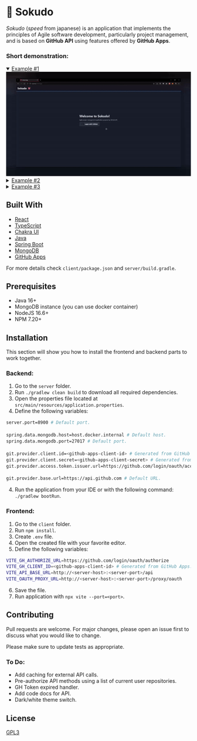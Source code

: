 # 👹 Sokudo

*Sokudo* (*speed* from japanese) is an application that implements the principles of Agile software development, particularly project management, and is based on **GitHub API** using features offered by **GitHub Apps**.

### Short demonstration:

<details open>
<summary><u>Example #1</u></summary>
<img src="./doc/example_1.gif" alt="example_1" />
</details>

<details>
<summary><u>Example #2</u></summary>
<img src="./doc/example_2.gif" alt="example_2" />
</details>

<details>
<summary><u>Example #3</u></summary>
<img src="./doc/example_3.gif" alt="example_3" />
</details>

## Built With

* [React](https://reactjs.org/)
* [TypeScript](https://www.typescriptlang.org/)
* [Chakra UI](https://chakra-ui.com/)
* [Java](https://www.java.com/)
* [Spring Boot](https://spring.io/projects/spring-boot)
* [MongoDB](https://www.mongodb.com/)
* [GitHub Apps](https://docs.github.com/en/developers/apps/getting-started-with-apps/about-apps)

For more details check `client/package.json` and `server/build.gradle`.

## Prerequisites

* Java 16+
* MongoDB instance (you can use docker container)
* NodeJS 16.6+
* NPM 7.20+

## Installation

This section will show you how to install the frontend and backend parts to work together.

### Backend:
1. Go to the `server` folder.
1. Run `./gradlew clean build` to download all required dependencies.
1. Open the properties file located at `src/main/resources/application.properties`.
1. Define the following variables:
```bash
server.port=8900 # Default port.

spring.data.mongodb.host=host.docker.internal # Default host.
spring.data.mongodb.port=27017 # Default port.

git.provider.client.id=<github-apps-client-id> # Generated from GitHub Apps.
git.provider.client.secret=<github-apps-client-secret> # Generated from GitHub Apps.
git.provider.access.token.issuer.url=https://github.com/login/oauth/access_token # Default URL.

git.provider.base.url=https://api.github.com # Default URL.
```
4. Run the application from your IDE or with the following command: `./gradlew bootRun`.

### Frontend:

1. Go to the `client` folder.
1. Run `npm install`.
1. Create `.env` file.
1. Open the created file with your favorite editor.
1. Define the following variables:
```bash
VITE_GH_AUTHORIZE_URL=https://github.com/login/oauth/authorize
VITE_GH_CLIENT_ID=<github-apps-client-id> # Generated from GitHub Apps.
VITE_API_BASE_URL=http://<server-host>:<server-port>/api
VITE_OAUTH_PROXY_URL=http://<server-host>:<server-port>/proxy/oauth
```
6. Save the file.
1. Run application with `npx vite --port=<port>`.

## Contributing
Pull requests are welcome. For major changes, please open an issue first to discuss what you would like to change.

Please make sure to update tests as appropriate.

### To Do:
* Add caching for external API calls.
* Pre-authorize API methods using a list of current user repositories.
* GH Token expired handler.
* Add code docs for API.
* Dark/white theme switch.

## License
[GPL3](LICENSE)


